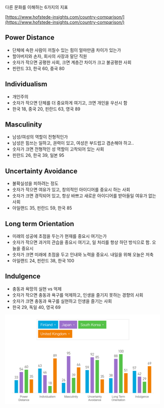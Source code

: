 다른 문화를 이해하는 6가지의 지표

[https://www.hofstede-insights.com/country-comparison/](https://www.hofstede-insights.com/country-comparison/)

## Power Distance

- 단체에 속한 사람이 끼칠수 있는 힘이 얼마만큼 차이가 있는가
- 할아버지와 손자, 회사의 사장과 말단 직원
- 숫자가 작으면 공평한 사회, 크면 계층간 차이가 크고 불공평한 사회
- 핀란드 33, 한국 60, 중국 80 

## Individualism
- 개인주의
- 숫자가 작으면 단체를 더 중요하게 여기고, 크면 개인을 우선시 함
- 한국 18, 중국 20, 핀란드 63, 영국 89

## Masculinity
- 남성/여성의 역할이 전형적인가
- 남성은 힘쓰는 일하고, 권력이 있고, 여성은 부드럽고 겸손해야 하고..
- 숫자가 크면 전형적인 성 역할이 고착되어 있는 사회
- 핀란드 26, 한국 39, 일본 95

## Uncertainty Avoidance
- 불확실성을 피하려는 정도
- 숫자가 작으면 여유가 있고, 창의적인 아이디어를 중요시 하는 사회
- 숫자가 크면 경직되어 있고, 항상 바쁘고 새로운 아이디어를 받아들일 여유가 없는 사회
- 아일랜드 35, 핀란드 59, 한국 85

## Long term Orientation
- 미래의 성공에 초점을 두는가 현재를 중요시 여기는가
- 숫자가 작으면 과거의 관습을 중요시 여기고, 일 처리를 항상 하던 방식으로 함. 오늘을 중요시
- 숫자가 크면 미래에 초점을 두고 인내와 노력을 중요시. 내일을 위해 오늘은 저축
- 아일랜드 24, 핀란드 38, 한국 100

## Indulgence
- 충동과 욕망의 실현 vs 억제
- 숫자가 작으면 충동과 욕구를 억제하고, 인생을 즐기지 못하는 경향의 사회
- 숫자가 크면 충동과 욕구를 실현하고 인생을 즐기는 사회
- 한국 29, 독일 40, 영국 69

![Finland/Japan/Korea/UK](/images/CultureComparison.png)
